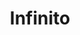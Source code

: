 ---
title: Infinito
date: 
draft: false

# descripcion
description : Aro de plata con piedra cubic

materials: Plata 925

color: Multicolor

dimensions: 1cm

code: 01-16-0335

type: "Aros"

categories: []

price: $3.240,00

price_eftvo: $2.750,00

# Images
# first image will be shown in the product page
images:
  # - image: "images/path_to_image"
  # La ubicacion de las imagenes es imagenes/Aros/Aros.Cubic/01-16-0335-infinito
  - image: "./images/aros/cubic/01-16-0335-infinito_a.JPG"
  - image: "./images/aros/cubic/01-16-0335-infinito_b.JPG"
---